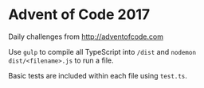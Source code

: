 # Advent of Code 2017
Daily challenges from http://adventofcode.com

Use `gulp` to compile all TypeScript into `/dist` and `nodemon dist/<filename>.js` to run a file.

Basic tests are included within each file using `test.ts`.